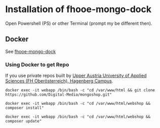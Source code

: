 # Installation of fhooe-mongo-dock

Open Powershell (PS) or other Terminal (prompt my be different then).

## Docker

See [fhooe-mongo-dock](https://github.com/Digital-Media/fhooe-mongo-dock)

### Using Docker to get Repo

If you use private repos built by [Upper Austria University of Applied Sciences (FH Oberösterreich), Hagenberg Campus](https://www.fh-ooe.at/en/hagenberg-campus/).

```shell
docker exec -it webapp /bin/bash -c "cd /var/www/html && git clone https://github.com/Digital-Media/mongoshop.git"
```
```shell
docker exec -it webapp /bin/bash -c "cd /var/www/html/webshop && composer install"
```
```shell
docker exec -it webapp /bin/bash -c "cd /var/www/html/webshop && composer update"
